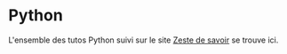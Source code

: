 # Python
L'ensemble des tutos Python suivi sur le site [Zeste de savoir](https://zestedesavoir.com) se trouve ici.
